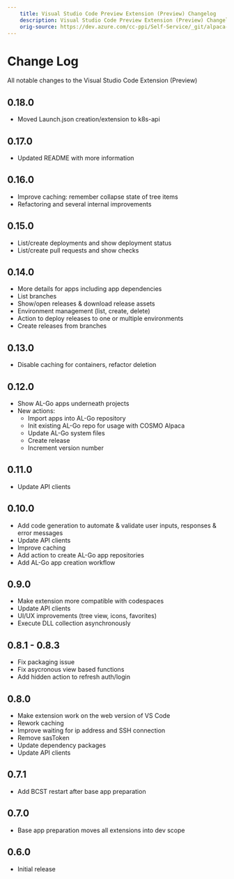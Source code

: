 ```yaml
---
    title: Visual Studio Code Preview Extension (Preview) Changelog
    description: Visual Studio Code Preview Extension (Preview) Changelog
    orig-source: https://dev.azure.com/cc-ppi/Self-Service/_git/alpaca-vsc-extension?path=/CHANGELOG.md
---
```


# Change Log

All notable changes to the Visual Studio Code Extension (Preview)

## 0.18.0

- Moved Launch.json creation/extension to k8s-api

## 0.17.0

- Updated README with more information

## 0.16.0

- Improve caching: remember collapse state of tree items
- Refactoring and several internal improvements

## 0.15.0

- List/create deployments and show deployment status
- List/create pull requests and show checks

## 0.14.0

- More details for apps including app dependencies
- List branches
- Show/open releases & download release assets
- Environment management (list, create, delete)
- Action to deploy releases to one or multiple environments
- Create releases from branches

## 0.13.0

- Disable caching for containers, refactor deletion

## 0.12.0

- Show AL-Go apps underneath projects
- New actions:
  - Import apps into AL-Go repository
  - Init existing AL-Go repo for usage with COSMO Alpaca
  - Update AL-Go system files
  - Create release
  - Increment version number

## 0.11.0

- Update API clients

## 0.10.0

- Add code generation to automate & validate user inputs, responses & error messages
- Update API clients
- Improve caching
- Add action to create AL-Go app repositories
- Add AL-Go app creation workflow

## 0.9.0

- Make extension more compatible with codespaces
- Update API clients
- UI/UX improvements (tree view, icons, favorites)
- Execute DLL collection asynchronously

## 0.8.1 - 0.8.3

- Fix packaging issue
- Fix asycronous view based functions
- Add hidden action to refresh auth/login

## 0.8.0

- Make extension work on the web version of VS Code
- Rework caching
- Improve waiting for ip address and SSH connection
- Remove sasToken
- Update dependency packages
- Update API clients

## 0.7.1

- Add BCST restart after base app preparation

## 0.7.0

- Base app preparation moves all extensions into dev scope

## 0.6.0

- Initial release
